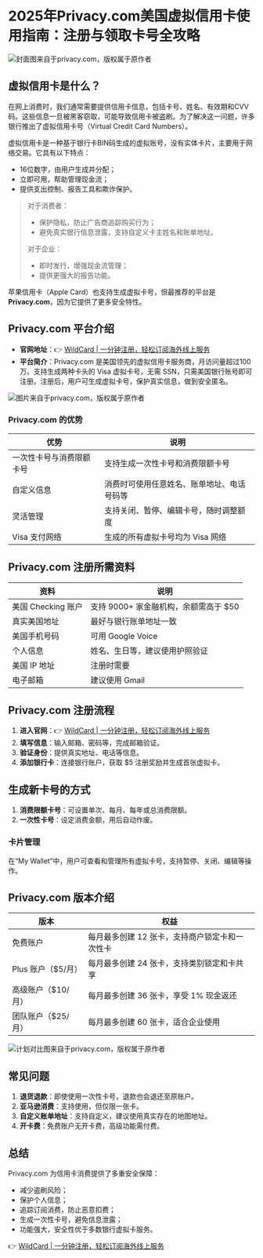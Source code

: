 # 2025年Privacy.com美国虚拟信用卡使用指南：注册与领取卡号全攻略

![封面图来自于privacy.com，版权属于原作者](https://bbtdd.com/img/47498158.webp)

## 虚拟信用卡是什么？

在网上消费时，我们通常需要提供信用卡信息，包括卡号、姓名、有效期和CVV码。这些信息一旦被黑客窃取，可能导致信用卡被盗刷。为了解决这一问题，许多银行推出了虚拟信用卡号（Virtual Credit Card Numbers）。

虚拟信用卡是一种基于银行卡BIN码生成的虚拟账号，没有实体卡片，主要用于网络交易。它具有以下特点：

- 16位数字，由用户生成并分配；
- 立即可用，帮助管理现金流；
- 提供支出控制、报告工具和欺诈保护。

> 对于消费者：
> - 保护隐私，防止广告商追踪购买行为；
> - 避免真实银行信息泄露，支持自定义卡主姓名和账单地址。
>
> 对于企业：
> - 即时发行，增强现金流管理；
> - 提供更强大的报告功能。

苹果信用卡（Apple Card）也支持生成虚拟卡号，但最推荐的平台是 **Privacy.com**，因为它提供了更多安全特性。

## Privacy.com 平台介绍

- **官网地址**：👉 [WildCard | 一分钟注册，轻松订阅海外线上服务](https://bbtdd.com/WildCard)
- **平台简介**：Privacy.com 是美国领先的虚拟信用卡服务商，月访问量超过100万。支持生成两种卡头的 Visa 虚拟卡号，无需 SSN，只需美国银行账号即可注册。注册后，用户可生成虚拟卡号，保护真实信息，做到安全匿名。

![图片来自于privacy.com，版权属于原作者](https://bbtdd.com/img/446259455486.webp)

### Privacy.com 的优势

| 优势 | 说明 |
|------|------|
| 一次性卡号与消费限额卡号 | 支持生成一次性卡号和消费限额卡号 |
| 自定义信息 | 消费时可使用任意姓名、账单地址、电话号码等 |
| 灵活管理 | 支持关闭、暂停、编辑卡号，随时调整额度 |
| Visa 支付网络 | 生成的所有虚拟卡号均为 Visa 网络 |

## Privacy.com 注册所需资料

| 资料 | 说明 |
|------|------|
| 美国 Checking 账户 | 支持 9000+ 家金融机构，余额需高于 $50 |
| 真实美国地址 | 最好与银行账单地址一致 |
| 美国手机号码 | 可用 Google Voice |
| 个人信息 | 姓名、生日等，建议使用护照验证 |
| 美国 IP 地址 | 注册时需要 |
| 电子邮箱 | 建议使用 Gmail |

## Privacy.com 注册流程

1. **进入官网**：👉 [WildCard | 一分钟注册，轻松订阅海外线上服务](https://bbtdd.com/WildCard)
2. **填写信息**：输入邮箱、密码等，完成邮箱验证。
3. **验证身份**：提供真实地址、电话等信息。
4. **添加银行卡**：连接银行账户，获取 $5 注册奖励并生成首张虚拟卡。

## 生成新卡号的方式

1. **消费限额卡号**：可设置单次、每月、每年或总消费限额。
2. **一次性卡号**：设定消费金额，用后自动作废。

### 卡片管理

在“My Wallet”中，用户可查看和管理所有虚拟卡号，支持暂停、关闭、编辑等操作。

## Privacy.com 版本介绍

| 版本 | 权益 |
|------|------|
| 免费账户 | 每月最多创建 12 张卡，支持商户锁定卡和一次性卡 |
| Plus 账户（$5/月） | 每月最多创建 24 张卡，支持类别锁定和卡共享 |
| 高级账户（$10/月） | 每月最多创建 36 张卡，享受 1% 现金返还 |
| 团队账户（$25/月） | 每月最多创建 60 张卡，适合企业使用 |

![计划对比图来自于privacy.com，版权属于原作者](https://bbtdd.com/img/7980150765470215.webp)

## 常见问题

1. **退货退款**：即使使用一次性卡号，退款也会退还至原账户。
2. **亚马逊消费**：支持使用，但仅限一张卡。
3. **自定义账单地址**：支持自定义，建议使用真实存在的地图地址。
4. **开卡费**：免费账户无开卡费，高级功能需付费。

## 总结

Privacy.com 为信用卡消费提供了多重安全保障：

- 减少盗刷风险；
- 保护个人信息；
- 追踪订阅消费，防止恶意扣费；
- 生成一次性卡号，避免信息泄露；
- 功能强大，安全性优于多数银行虚拟卡服务。

👉 [WildCard | 一分钟注册，轻松订阅海外线上服务](https://bbtdd.com/WildCard)
